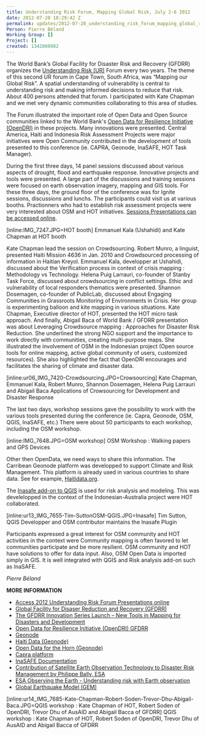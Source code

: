 ```yaml
---
title: Understanding Risk Forum, Mapping Global Risk, July 2-6 2012
date: 2012-07-20 18:29:42 Z
permalink: updates/2012-07-20_understanding_risk_forum_mapping_global_risk_july_2-6_2012
Person: Pierre Béland
Working Group: []
Project: []
created: 1342808982
---
```


The World Bank’s Global Facility for Disaster Risk and Recovery (GFDRR) organizes the <a href="http://www.understandrisk.org/ur/">Understanding Risk (UR)</a> Forum every two years.  The theme of this second UR forum  in Cape Town, South Africa, was “Mapping our Global Risk”. A spatial understanding of vulnerability is central to understanding risk and making informed decisions to reduce that risk. About 400 persons attended that forum. I participated with Kate Chapman and we met very dynamic communities collaborating to this area of studies. 

The Forum illustrated the important role of Open Data and Open Source communities  linked to the World Bank&#39;s <a href="http://www.gfdrr.org/gfdrr/opendri">Open Data for Resilience Initiative (OpenDRI)</a> in these projects. Many innovations were presented. Central America, Haiti and Indonesia Risk Assessment Projects were major initiatives were Open Community contributed in the development of tools presented to this conference (ie. CAPRA, Geonode, InaSAFE, HOT Task Manager).
<!--break-->
During the first three days, 14 panel sessions discussed about various aspects of drought, flood and earthquake response. Innovative projects and tools were presented.  A large part of the discussions and training sessions were focused on earth observation imagery, mapping and GIS tools. For these three days, the ground floor of the conference was for Ignite sessions, discussions and lunchs.  The participants could visit us at various booths.  Practionners who had to establish risk assessment projects were very interested about OSM and HOT initiatives. <a href="https://www.understandrisk.org/ur/page/2012-sessions">Sessions Presentations can be accessed online</a>.

[inline:IMG_7247.JPG=HOT booth] Emmanuel Kala (Ushahidi) and Kate Chapman at HOT booth

 Kate Chapman lead the session on Crowdsourcing. Robert Munro, a linguist, presented Haiti Mission 4636 in Jan. 2010 and Crowdsourced processing of  information in Haitian Kreyol. Emmanuel Kala, developper at  Ushahidi, discussed about the Verification process in context of crisis mapping : Methodology vs Technology. Helena Puig Larrauri, co-founder of Stanby Task Force, discussed about crowdsourcing in conflict settings. Ethic and vulnerability of local responders thematics were presented. Shannon Dosemagen, co-founder of PublicLab, discussed about Engaging Communities in Grassroots Monitoring of Environments in Crisis. Her group is experimenting balloon and kite mapping in various situations.  Kate Chapman, Executive director of HOT, presented the HOT micro task approach. And finally, Abigail Baca of World Bank / GFDRR presentation was about Leveraging Crowdsource mapping : Approaches for Disaster Risk Reduction. She underlined the strong NGO support and the importance to work directly with communities, creating multi-purpose maps. She illustrated the involvement of OSM in the Indonesian project (Open source tools for online mapping, active global community of users, customized resources). She also highlighted the fact that OpenDRI encourages and facilitates the sharing of climate and disaster data.

[inline:ur06_IMG_7420-Crowdsourcing.JPG=Crowsourcing] Kate Chapman, Emmanuel Kala, Robert Munro, Shannon Dosemagen, Helena Puig Larrauri and Abigail Baca
Applications of Crowsourcing for Development and Disaster Response

The last two days, workshop sessions gave the possibility to work with the various tools presented during the conference (ie. Capra, Geonode, OSM, QGIS, InaSAFE, etc.)  There were about 50 participants to each workshop, including the OSM workshop. 

[inline:IMG_7648.JPG=OSM workshop] OSM Workshop : Walking papers and GPS Devices

Other then OpenData, we need ways to share this information. The Carribean Geonode platform was developped to support Climate and Risk Management. This platform is already used in various countries to share data. See for example, <a href="http://haitidata.org/">Haitidata.org</a>.

The <a href="http://plugins.qgis.org/plugins/inasafe/">Inasafe add-on to QGIS</a> is used for risk analysis and modeling. This was develelopped in the context of  the Indonesian-Australia project were HOT collaborated.

[inline:ur13_IMG_7655-Tim-SuttonOSM-QGIS.JPG=Inasafe] Tim Sutton, QGIS Developper and OSM contributor maintains the Inasafe Plugin

Participants expressed a great interest for OSM community and HOT activities in the context were Community mapping  is often favored to let communities participate and be more resilient. OSM community and HOT have solutions to offer for data input. Also, OSM Open Data is imported simply in GIS. It is  well integrated with  QGIS and Risk analysis add-on such as InaSAFE.

<em>Pierre Béland</em>


<strong>MORE INFORMATION</strong>

<ul>
<li><a href="https://www.understandrisk.org/ur/page/2012-sessions">Access 2012 Understanding Risk Forum Presentations online</a></li>

<li><a href="http://www.gfdrr.org/gfdrr/">Global Facility for Disaser Reduction and Recovery (GFDRR)</a></li>


<li><a href="http://www.gfdrr.org/gfdrr/node/1194">The GFDRR Innovation Series Launch – New Tools in Mapping for Disasters and Development</a></li>

<li><a href="http://www.gfdrr.org/gfdrr/opendri/">Open Data for Resilience Initiative (OpenDRI)  GFDRR</a></li>

<li><a href="http://opengeo.org/technology/geonode/">Geonode</a></li>


<li><a href="http://haitidata.org/">Haiti Data (Geonode)</a></li>

<li><a href="http://horn.rcmrd.org/">Open Data for the Horn (Geonode)</a></li>


<li><a href="http://ecapra.org/">Capra platform</a></li>

<li><a href="http://inasafe.readthedocs.org/en/latest/contents.html">InaSAFE Documentation</a></li>


<li><a href="http://siteresources.worldbank.org/INTURBANDEVELOPMENT/Resources/336387-1278006228953/ESA_Bally.pdf">Contribution of Satellite Earth Observation Technology to Disaster Risk Management by Philippe Bally, ESA</a></li>
<li><a href="http://www.esa.int/esaEO/SEMLRIMXL4H_index_0.html">ESA Observing the Earth - Understanding risk with Earth observation</a></li>


<li><a href="http://www.globalquakemodel.org/calendar/2012/10">Global Earthquake Model (GEM)</a></li>
</ul>


[inline:ur14_IMG_7685-Kate-Chapman-Robert-Soden-Trevor-Dhu-Abigail-Baca.JPG=QGIS workshop : Kate Chapman of HOT, Robert Soden of OpenDRI, Trevor Dhu of AusAID and Abigail Bacca of GFDRR] QGIS workshop : Kate Chapman of HOT, Robert Soden of OpenDRI, Trevor Dhu of AusAID and Abigail Bacca of GFDRR
